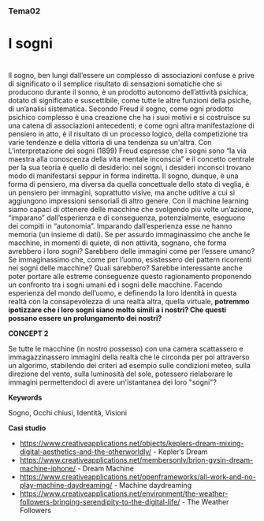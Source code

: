 ### Tema02 <h3>

# I sogni <h1>

Il sogno, ben lungi dall’essere un complesso di associazioni confuse e prive di significato o il semplice risultato di sensazioni somatiche che si producono durante il sonno, è un prodotto autonomo dell’attività psichica, dotato di significato e suscettibile, come tutte le altre funzioni della psiche, di un’analisi sistematica. Secondo Freud il sogno, come ogni prodotto psichico complesso è una creazione che ha i suoi motivi e si costruisce su una catena di associazioni antecedenti; e come ogni altra manifestazione di pensiero in atto, è il risultato di un processo logico, della competizione tra varie tendenze e della vittoria di una tendenza su un'altra. Con L’interpretazione dei sogni (1899) Freud espresse che i sogni sono “la via maestra alla conoscenza della vita mentale inconscia” e il concetto centrale per la sua teoria è quello di desiderio: nei sogni, i desideri inconsci trovano modo di manifestarsi seppur in forma indiretta. Il sogno, dunque, è una forma di pensiero, ma diversa da quella concettuale dello stato di veglia, è un pensiero per immagini, soprattutto visive, ma anche uditive a cui si aggiungono impressioni sensoriali di altro genere.
Con il machine learning siamo capaci di ottenere delle macchine che svolgendo più volte un’azione, “imparano” dall’esperienza e di conseguenza, potenzialmente, eseguono dei compiti in “autonomia”. Imparando dall’esperienza esse ne hanno memoria (un insieme di dati). Se per assurdo immaginassimo che anche le macchine, in momenti di quiete, di non attività, sognano, che forma avrebbero i loro sogni? Sarebbero delle immagini come per l’essere umano? Se immaginassimo che, come per l’uomo, esistessero dei pattern ricorrenti nei sogni delle macchine? Quali sarebbero? Sarebbe interessante anche poter portare alle estreme conseguenze questo ragionamento proponendo un confronto tra i sogni umani ed i sogni delle macchine. Facendo esperienza del mondo dell’uomo, e definendo la loro identità in questa realtà con la consapevolezza di una realtà altra, quella virtuale, **potremmo ipotizzare che i loro sogni siano molto simili a i nostri? Che questi possano essere un prolungamento dei nostri?**  

**CONCEPT 2**

Se tutte le macchine (in nostro possesso) con una camera scattassero e immagazzinassero immagini della realtà che le circonda per poi attraverso un algorimo, stabilendo dei criteri ad esempio sulle condizioni meteo, sulla direzione del vento, sulla luminosità del sole, potessero rielaborare le immagini permettendoci di avere un'istantanea dei loro "sogni"?

**Keywords**

Sogno, Occhi chiusi, Identità, Visioni

**Casi studio**

- https://www.creativeapplications.net/objects/keplers-dream-mixing-digital-aesthetics-and-the-otherworldly/ - Kepler’s Dream
- https://www.creativeapplications.net/membersonly/brion-gysin-dream-machine-iphone/ - Dream Machine
- https://www.creativeapplications.net/openframeworks/all-work-and-no-play-machine-daydreaming/ - Machine daydreaming
- https://www.creativeapplications.net/environment/the-weather-followers-bringing-serendipity-to-the-digital-life/ - The Weather Followers
